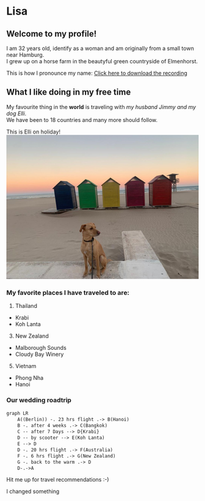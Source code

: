 # Lisa

## Welcome to my profile!

I am 32 years old, identify as a woman and am originally from a small town near Hamburg.  
I grew up on a horse farm in the beautyful green countryside of Elmenhorst.

This is how I pronounce my name: [Click here to download the recording](https://github.com/WildCodeSchool/2023-01-EN-Berlin-Remote2-Markdown/blob/main/assets/lisa-roehrig.m4a)

## What I like doing in my free time
My favourite thing in the **world** is traveling with *my husband Jimmy and my dog Elli*.  
We have been to 18 countries and many more should follow.  

This is Elli on holiday!
![Photo of Elli](https://github.com/WildCodeSchool/2023-01-EN-Berlin-Remote2-Markdown/blob/main/assets/lisa-roehrig.jpeg)
### My favorite places I have traveled to are:
1. Thailand
- Krabi
- Koh Lanta
3. New Zealand
- Malborough Sounds
- Cloudy Bay Winery
5. Vietnam
- Phong Nha
- Hanoi

### Our wedding roadtrip

```mermaid
graph LR
    A((Berlin)) -. 23 hrs flight .-> B(Hanoi)
    B -. after 4 weeks .-> C(Bangkok)
    C -- after 7 Days --> D{Krabi}
    D -- by scooter --> E(Koh Lanta)
    E --> D
    D -. 20 hrs flight .-> F(Australia)
    F -. 6 hrs flight .-> G(New Zealand)
    G -. back to the warm .-> D
    D-.->A

```
 
 
Hit me up for travel recommendations :-)

I changed something
